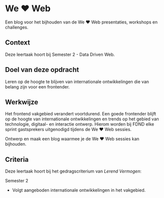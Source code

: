 
# We ♥ Web

Een blog voor het bijhouden van de We ♥ Web presentaties, workshops en challenges. 

## Context

Deze leertaak hoort bij Semester 2 - Data Driven Web. 

## Doel van deze opdracht

Leren op de hoogte te blijven van internationale ontwikkelingen die van belang zijn voor een frontender.

## Werkwijze

Het frontend vakgebied verandert voortdurend. 
Een goede frontender blijft op de hoogte van internationale ontwikkelingen en trends op het gebied van technologie, digitaal- en interactie ontwerp. 
Hierom worden bij FDND elke sprint gastsprekers uitgenodigd tijdens de We ♥ Web sessies. 

Ontwerp en maak een blog waarmee je de We ♥ Web sessies kan bijhouden. 

## Criteria

Deze leertaak hoort bij het gedragscriterium van _Lerend Vermogen_:

Semester 2
- Volgt aangeboden internationale ontwikkelingen in het vakgebied.

